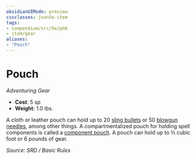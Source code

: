 ```yaml
---
obsidianUIMode: preview
cssclasses: json5e-item
tags:
- compendium/src/5e/phb
- item/gear
aliases: 
- "Pouch"
---
```

# Pouch
*Adventuring Gear*  

- **Cost**: 5 sp
- **Weight**: 1.0 lbs.

A cloth or leather pouch can hold up to 20 [sling bullets](sling-bullet.md) or 50 [blowgun needles](blowgun-needle.md), among other things. A compartmentalized pouch for holding spell components is called a [component pouch](component-pouch.md). A pouch can hold up to ⅕ cubic foot or 6 pounds of gear.

*Source: SRD / Basic Rules*